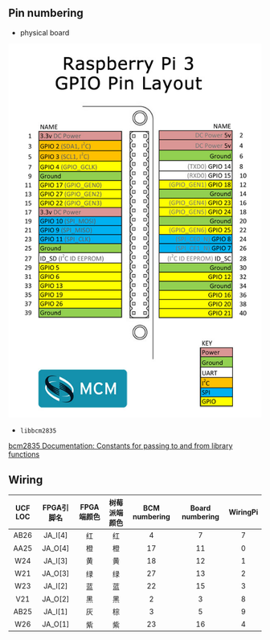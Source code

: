 ## Pin numbering

- physical board

![GPIO Pin Layout](layout.jpg)

- `libbcm2835`

[bcm2835 Documentation: Constants for passing to and from library functions](http://www.airspayce.com/mikem/bcm2835/group__constants.html#ga63c029bd6500167152db4e57736d0939)

## Wiring

|UCF LOC|FPGA引脚名 |FPGA端颜色 |树莓派端颜色   |BCM numbering  |Board numbering |WiringPi|
|:-----:|:---------:|:---------:|:-------------:|:-------------:|:--------------:|:------:|
|AB26   |JA_I[4]    |红         |红             |4              |7               |7       |
|AA25   |JA_O[4]    |橙         |橙             |17             |11              |0       |
|W24    |JA_I[3]    |黄         |黄             |18             |12              |1       |
|W21    |JA_O[3]    |绿         |绿             |27             |13              |2       |
|W23    |JA_I[2]    |蓝         |蓝             |22             |15              |3       |
|V21    |JA_O[2]    |黑         |黑             |2              |3               |8       |
|AB25   |JA_I[1]    |灰         |棕             |3              |5               |9       |
|W26    |JA_O[1]    |紫         |紫             |23             |16              |4       |

